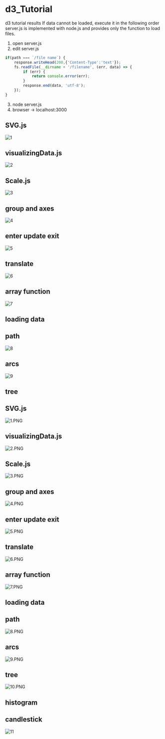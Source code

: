 # d3_Tutorial

d3 tutorial results
If data cannot be loaded, execute it in the following order
server.js is implemented with node.js and provides only the function to load files.
1. open server.js
2. edit server.js
```jsx
if(path === `/file name`) { 
    response.writeHead(200,{'Content-Type':'text'});
    fs.readFile(__dirname + '/filename', (err, data) => {
        if (err) {
            return console.error(err);
        }
        response.end(data, 'utf-8');
    });
}
```
3. node server.js
4. browser -> localhost:3000

## SVG.js
![1](https://user-images.githubusercontent.com/50234866/134144921-a7e533ad-ef74-4943-8070-f55440614cd9.PNG)

## visualizingData.js
![2](https://user-images.githubusercontent.com/50234866/134144926-67cb5067-7fe7-4578-9d30-835197508ae1.PNG)

## Scale.js
![3](https://user-images.githubusercontent.com/50234866/134144939-ecfd6921-bd1b-413c-a5be-faf70018a408.PNG)

## group and axes
![4](https://user-images.githubusercontent.com/50234866/134144988-a53c9dfc-3dda-470f-929a-ea35c79786e1.PNG)

## enter update exit
![5](https://user-images.githubusercontent.com/50234866/134144996-23434716-4d6c-4b7d-afb1-cd894d2484b3.PNG)

## translate
![6](https://user-images.githubusercontent.com/50234866/134145001-aee7f8c4-3493-4e40-97e2-f0d916d1dd75.PNG)

## array function
![7](https://user-images.githubusercontent.com/50234866/134145020-93482a21-c8e1-41e1-9474-89aedd13ec9c.PNG)

## loading data

## path
![8](https://user-images.githubusercontent.com/50234866/134145069-e16feb39-ef9e-4127-ac0b-9516eb63587c.PNG)

## arcs
![9](https://user-images.githubusercontent.com/50234866/134145084-677419dd-02c6-43fc-8a09-a6ccd76478ab.PNG)

## tree
## SVG.js

![1.PNG](https://s3-us-west-2.amazonaws.com/secure.notion-static.com/96147aaa-a6db-4cc2-8df5-ed0d100fb797/1.png)

## visualizingData.js

![2.PNG](https://s3-us-west-2.amazonaws.com/secure.notion-static.com/353e8dc6-ca32-4323-9296-d9691ac641f1/2.png)

## Scale.js

![3.PNG](https://s3-us-west-2.amazonaws.com/secure.notion-static.com/4a6fa48d-23d0-46a0-aa2d-47bde56a4433/3.png)

## group and axes

![4.PNG](https://s3-us-west-2.amazonaws.com/secure.notion-static.com/cadcecaa-120a-4dd0-9f9c-62061bf48261/4.png)

## enter update exit

![5.PNG](https://s3-us-west-2.amazonaws.com/secure.notion-static.com/11a9c3ec-e9eb-4dd1-8da7-b4cdf9ca0adb/5.png)

## translate

![6.PNG](https://s3-us-west-2.amazonaws.com/secure.notion-static.com/101b196e-2152-4318-aa37-fab2c26cf6e8/6.png)

## array function

![7.PNG](https://s3-us-west-2.amazonaws.com/secure.notion-static.com/2332375d-b112-4ab7-94a2-90ef79f9a1f8/7.png)

## loading data

## path

![8.PNG](https://s3-us-west-2.amazonaws.com/secure.notion-static.com/9304ff8c-d054-411c-8614-cf7f5fca7006/8.png)

## arcs

![9.PNG](https://s3-us-west-2.amazonaws.com/secure.notion-static.com/4b68ce99-1f0d-4801-8cb5-7ffd4e118c0e/9.png)

## tree
![10.PNG](https://s3-us-west-2.amazonaws.com/secure.notion-static.com/4488eac6-69d1-4d75-a8cd-9b6352210d82/10.png)

## histogram

## candlestick
![11](https://user-images.githubusercontent.com/50234866/134145159-d20a9e77-2429-45dc-ba8b-9b91915db1bb.PNG)

